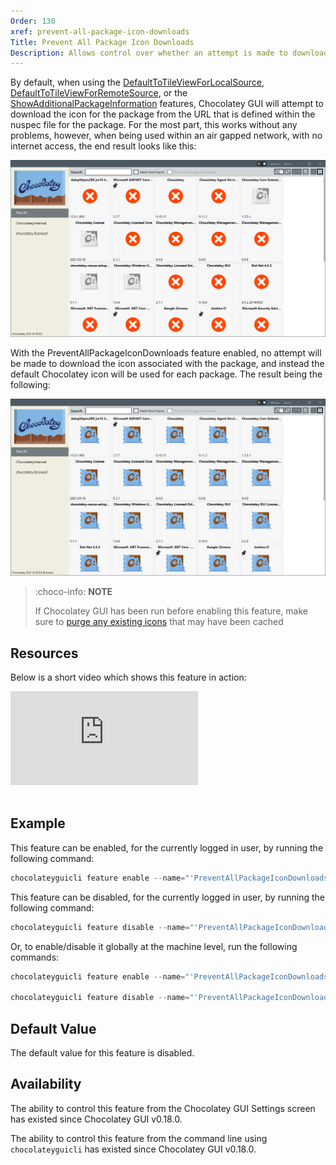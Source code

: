 ```yaml
---
Order: 130
xref: prevent-all-package-icon-downloads
Title: Prevent All Package Icon Downloads
Description: Allows control over whether an attempt is made to download icons associated with packages.
---
```


By default, when using the [DefaultToTileViewForLocalSource](xref:default-to-tile-view-for-local-source), [DefaultToTileViewForRemoteSource](xref:default-to-tile-view-for-remote-source), or the [ShowAdditionalPackageInformation](xref:show-additional-package-information) features, Chocolatey GUI will attempt to download the icon for the package from the URL that is defined within the nuspec file for the package.  For the most part, this works without any problems, however, when being used within an air gapped network, with no internet access, the end result looks like this:

![Showing what happens when Chocolatey GUI runs with no external internet access](/assets/images/chocolatey-gui/feature_prevent_all_package_icon_downloads_1.png "Showing what happens when Chocolatey GUI runs with no external internet access")

With the PreventAllPackageIconDownloads feature enabled, no attempt will be made to download the icon associated with the package, and instead the default Chocolatey icon will be used for each package.  The result being the following:

![Showing what happens when Chocolatey GUI runs with no external internet access with PreventAllPackageIconDownloads enabled](/assets/images/chocolatey-gui/feature_prevent_all_package_icon_downloads_2.png "Showing what happens when Chocolatey GUI runs with no external internet access with PreventAllPackageIconDownloads enabled")

<?! Include "../../../../../shared/require-chocolatey-gui-licensed-extension-note.txt" /?>

> :choco-info: **NOTE**
>
> If Chocolatey GUI has been run before enabling this feature, make sure to [purge any existing icons](xref:gui-purge-icons) that may have been cached

## Resources

Below is a short video which shows this feature in action:

<p>
<div class="ratio ratio-16x9">
    <iframe src="https://www.youtube.com/embed/3gZKveMjQ5A?list=PL84yg23i9GBjAMY0OfHfn-MH4rviaccuc" frameborder="0" allow="autoplay; encrypted-media" allowfullscreen>
    </iframe>
</div>
<br>
</p>

## Example

This feature can be enabled, for the currently logged in user, by running the following command:

```powershell
chocolateyguicli feature enable --name="'PreventAllPackageIconDownloads'"
```

This feature can be disabled, for the currently logged in user, by running the following command:

```powershell
chocolateyguicli feature disable --name="'PreventAllPackageIconDownloads'"
```

Or, to enable/disable it globally at the machine level, run the following commands:

```powershell
chocolateyguicli feature enable --name="'PreventAllPackageIconDownloads'" --global

chocolateyguicli feature disable --name="'PreventAllPackageIconDownloads'" --global
```

## Default Value

The default value for this feature is disabled.

## Availability

The ability to control this feature from the Chocolatey GUI Settings screen has existed since Chocolatey GUI v0.18.0.

The ability to control this feature from the command line using `chocolateyguicli` has existed since Chocolatey GUI
v0.18.0.
